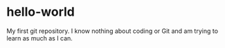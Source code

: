 # hello-world
My first git repository.
I know nothing about coding or Git and am trying to learn as much as I can.
